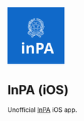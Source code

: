 <img src="AppIcon.svg" width="128px" height="128px">

# InPA (iOS)

Unofficial [InPA](https://www.inpa.gov.it) iOS app.
